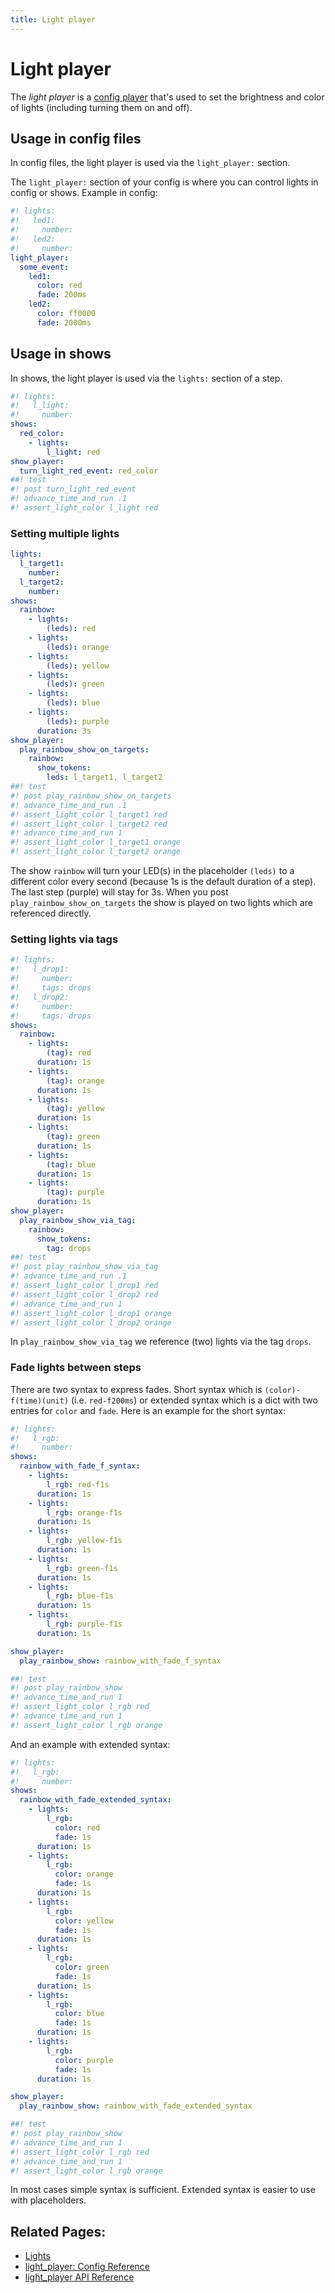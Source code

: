```yaml
---
title: Light player
---
```


# Light player


The *light player* is a [config player](index.md)
that's used to set the brightness and color of lights (including
turning them on and off).

## Usage in config files

In config files, the light player is used via the `light_player:`
section.

The `light_player:` section of your config is where you can control
lights in config or shows. Example in config:

``` yaml
#! lights:
#!   led1:
#!     number:
#!   led2:
#!     number:
light_player:
  some_event:
    led1:
      color: red
      fade: 200ms
    led2:
      color: ff0000
      fade: 2000ms
```

## Usage in shows

In shows, the light player is used via the `lights:` section of a step.

``` yaml
#! lights:
#!   l_light:
#!     number:
shows:
  red_color:
    - lights:
        l_light: red
show_player:
  turn_light_red_event: red_color
##! test
#! post turn_light_red_event
#! advance_time_and_run .1
#! assert_light_color l_light red
```

### Setting multiple lights

``` yaml
lights:
  l_target1:
    number:
  l_target2:
    number:
shows:
  rainbow:
    - lights:
        (leds): red
    - lights:
        (leds): orange
    - lights:
        (leds): yellow
    - lights:
        (leds): green
    - lights:
        (leds): blue
    - lights:
        (leds): purple
      duration: 3s
show_player:
  play_rainbow_show_on_targets:
    rainbow:
      show_tokens:
        leds: l_target1, l_target2
##! test
#! post play_rainbow_show_on_targets
#! advance_time_and_run .1
#! assert_light_color l_target1 red
#! assert_light_color l_target2 red
#! advance_time_and_run 1
#! assert_light_color l_target1 orange
#! assert_light_color l_target2 orange
```

The show `rainbow` will turn your LED(s) in the placeholder `(leds)` to
a different color every second (because 1s is the default duration of a
step). The last step (purple) will stay for 3s. When you post
`play_rainbow_show_on_targets` the show is played on two lights which
are referenced directly.

### Setting lights via tags

``` yaml
#! lights:
#!   l_drop1:
#!     number:
#!     tags: drops
#!   l_drop2:
#!     number:
#!     tags: drops
shows:
  rainbow:
    - lights:
        (tag): red
      duration: 1s
    - lights:
        (tag): orange
      duration: 1s
    - lights:
        (tag): yellow
      duration: 1s
    - lights:
        (tag): green
      duration: 1s
    - lights:
        (tag): blue
      duration: 1s
    - lights:
        (tag): purple
      duration: 1s
show_player:
  play_rainbow_show_via_tag:
    rainbow:
      show_tokens:
        tag: drops
##! test
#! post play_rainbow_show_via_tag
#! advance_time_and_run .1
#! assert_light_color l_drop1 red
#! assert_light_color l_drop2 red
#! advance_time_and_run 1
#! assert_light_color l_drop1 orange
#! assert_light_color l_drop2 orange
```

In `play_rainbow_show_via_tag` we reference (two) lights via the tag
`drops`.

### Fade lights between steps

There are two syntax to express fades. Short syntax which is
`(color)-f(time)(unit)` (i.e. `red-f200ms`) or extended syntax which is
a dict with two entries for `color` and `fade`. Here is an example for
the short syntax:

``` yaml
#! lights:
#!   l_rgb:
#!     number:
shows:
  rainbow_with_fade_f_syntax:
    - lights:
        l_rgb: red-f1s
      duration: 1s
    - lights:
        l_rgb: orange-f1s
      duration: 1s
    - lights:
        l_rgb: yellow-f1s
      duration: 1s
    - lights:
        l_rgb: green-f1s
      duration: 1s
    - lights:
        l_rgb: blue-f1s
      duration: 1s
    - lights:
        l_rgb: purple-f1s
      duration: 1s

show_player:
  play_rainbow_show: rainbow_with_fade_f_syntax

##! test
#! post play_rainbow_show
#! advance_time_and_run 1
#! assert_light_color l_rgb red
#! advance_time_and_run 1
#! assert_light_color l_rgb orange
```

And an example with extended syntax:

``` yaml
#! lights:
#!   l_rgb:
#!     number:
shows:
  rainbow_with_fade_extended_syntax:
    - lights:
        l_rgb:
          color: red
          fade: 1s
      duration: 1s
    - lights:
        l_rgb:
          color: orange
          fade: 1s
      duration: 1s
    - lights:
        l_rgb:
          color: yellow
          fade: 1s
      duration: 1s
    - lights:
        l_rgb:
          color: green
          fade: 1s
      duration: 1s
    - lights:
        l_rgb:
          color: blue
          fade: 1s
      duration: 1s
    - lights:
        l_rgb:
          color: purple
          fade: 1s
      duration: 1s

show_player:
  play_rainbow_show: rainbow_with_fade_extended_syntax

##! test
#! post play_rainbow_show
#! advance_time_and_run 1
#! assert_light_color l_rgb red
#! advance_time_and_run 1
#! assert_light_color l_rgb orange
```

In most cases simple syntax is sufficient. Extended syntax is easier to
use with placeholders.

## Related Pages:

* [Lights](../mechs/lights/index.md)
* [light_player: Config Reference](../config/light_player.md)
* [light_player API Reference](../code/api_reference/config_players/light_player.md)

